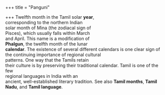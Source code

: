 +++
title = "Panguni"

+++
Twelfth month in the Tamil solar **year**,  
corresponding to the northern Indian  
solar month of Mina (the zodiacal sign of  
Pisces), which usually falls within March  
and April. This name is a modification of  
**Phalgun**, the twelfth month of the lunar  
**calendar**. The existence of several different calendars is one clear sign of the continuing importance of regional cultural  
patterns. One way that the Tamils retain  
their culture is by preserving their traditional calendar. Tamil is one of the few  
regional languages in India with an  
ancient, well-established literary tradition. See also **Tamil months**, **Tamil**  
**Nadu**, and **Tamil language**.